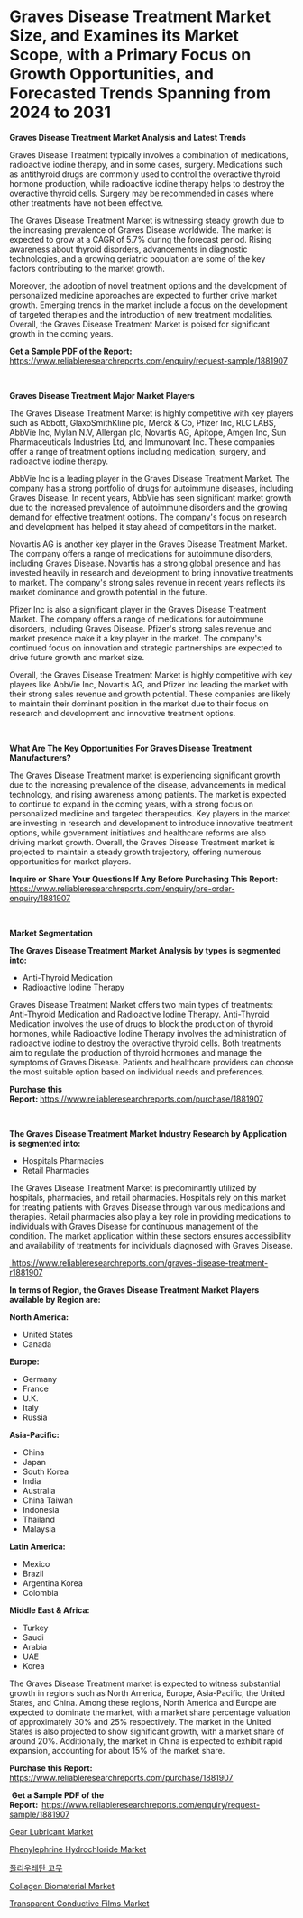 <p><h1>Graves Disease Treatment Market Size, and Examines its Market Scope, with a Primary Focus on Growth Opportunities, and Forecasted Trends Spanning from 2024 to 2031</h1></p><p><strong>Graves Disease Treatment Market Analysis and Latest Trends</strong></p>
<p><p>Graves Disease Treatment typically involves a combination of medications, radioactive iodine therapy, and in some cases, surgery. Medications such as antithyroid drugs are commonly used to control the overactive thyroid hormone production, while radioactive iodine therapy helps to destroy the overactive thyroid cells. Surgery may be recommended in cases where other treatments have not been effective.</p><p>The Graves Disease Treatment Market is witnessing steady growth due to the increasing prevalence of Graves Disease worldwide. The market is expected to grow at a CAGR of 5.7% during the forecast period. Rising awareness about thyroid disorders, advancements in diagnostic technologies, and a growing geriatric population are some of the key factors contributing to the market growth.</p><p>Moreover, the adoption of novel treatment options and the development of personalized medicine approaches are expected to further drive market growth. Emerging trends in the market include a focus on the development of targeted therapies and the introduction of new treatment modalities. Overall, the Graves Disease Treatment Market is poised for significant growth in the coming years.</p></p>
<p><strong>Get a Sample PDF of the Report:&nbsp;</strong> <a href="https://www.reliableresearchreports.com/enquiry/request-sample/1881907">https://www.reliableresearchreports.com/enquiry/request-sample/1881907</a></p>
<p>&nbsp;</p>
<p><strong>Graves Disease Treatment Major Market Players</strong></p>
<p><p>The Graves Disease Treatment Market is highly competitive with key players such as Abbott, GlaxoSmithKline plc, Merck & Co, Pfizer Inc, RLC LABS, AbbVie Inc, Mylan N.V, Allergan plc, Novartis AG, Apitope, Amgen Inc, Sun Pharmaceuticals Industries Ltd, and Immunovant Inc. These companies offer a range of treatment options including medication, surgery, and radioactive iodine therapy.</p><p>AbbVie Inc is a leading player in the Graves Disease Treatment Market. The company has a strong portfolio of drugs for autoimmune diseases, including Graves Disease. In recent years, AbbVie has seen significant market growth due to the increased prevalence of autoimmune disorders and the growing demand for effective treatment options. The company's focus on research and development has helped it stay ahead of competitors in the market.</p><p>Novartis AG is another key player in the Graves Disease Treatment Market. The company offers a range of medications for autoimmune disorders, including Graves Disease. Novartis has a strong global presence and has invested heavily in research and development to bring innovative treatments to market. The company's strong sales revenue in recent years reflects its market dominance and growth potential in the future.</p><p>Pfizer Inc is also a significant player in the Graves Disease Treatment Market. The company offers a range of medications for autoimmune disorders, including Graves Disease. Pfizer's strong sales revenue and market presence make it a key player in the market. The company's continued focus on innovation and strategic partnerships are expected to drive future growth and market size.</p><p>Overall, the Graves Disease Treatment Market is highly competitive with key players like AbbVie Inc, Novartis AG, and Pfizer Inc leading the market with their strong sales revenue and growth potential. These companies are likely to maintain their dominant position in the market due to their focus on research and development and innovative treatment options.</p></p>
<p>&nbsp;</p>
<p><strong>What Are The Key Opportunities For Graves Disease Treatment Manufacturers?</strong></p>
<p><p>The Graves Disease Treatment market is experiencing significant growth due to the increasing prevalence of the disease, advancements in medical technology, and rising awareness among patients. The market is expected to continue to expand in the coming years, with a strong focus on personalized medicine and targeted therapeutics. Key players in the market are investing in research and development to introduce innovative treatment options, while government initiatives and healthcare reforms are also driving market growth. Overall, the Graves Disease Treatment market is projected to maintain a steady growth trajectory, offering numerous opportunities for market players.</p></p>
<p><strong>Inquire or Share Your Questions If Any Before Purchasing This Report:</strong> <a href="https://www.reliableresearchreports.com/enquiry/pre-order-enquiry/1881907">https://www.reliableresearchreports.com/enquiry/pre-order-enquiry/1881907</a></p>
<p>&nbsp;</p>
<p><strong>Market Segmentation</strong></p>
<p><strong>The Graves Disease Treatment Market Analysis by types is segmented into:</strong></p>
<p><ul><li>Anti-Thyroid Medication</li><li>Radioactive Iodine Therapy</li></ul></p>
<p><p>Graves Disease Treatment Market offers two main types of treatments: Anti-Thyroid Medication and Radioactive Iodine Therapy. Anti-Thyroid Medication involves the use of drugs to block the production of thyroid hormones, while Radioactive Iodine Therapy involves the administration of radioactive iodine to destroy the overactive thyroid cells. Both treatments aim to regulate the production of thyroid hormones and manage the symptoms of Graves Disease. Patients and healthcare providers can choose the most suitable option based on individual needs and preferences.</p></p>
<p><strong>Purchase this Report:&nbsp;</strong><a href="https://www.reliableresearchreports.com/purchase/1881907">https://www.reliableresearchreports.com/purchase/1881907</a></p>
<p>&nbsp;</p>
<p><strong>The Graves Disease Treatment Market Industry Research by Application is segmented into:</strong></p>
<p><ul><li>Hospitals Pharmacies</li><li>Retail Pharmacies</li></ul></p>
<p><p>The Graves Disease Treatment Market is predominantly utilized by hospitals, pharmacies, and retail pharmacies. Hospitals rely on this market for treating patients with Graves Disease through various medications and therapies. Retail pharmacies also play a key role in providing medications to individuals with Graves Disease for continuous management of the condition. The market application within these sectors ensures accessibility and availability of treatments for individuals diagnosed with Graves Disease.</p></p>
<p><a href="https://www.reliableresearchreports.com/graves-disease-treatment-r1881907">&nbsp;https://www.reliableresearchreports.com/graves-disease-treatment-r1881907</a></p>
<p><strong>In terms of Region, the Graves Disease Treatment Market Players available by Region are:</strong></p>
<p>
    <p> <strong> North America: </strong>
        <ul>
            <li>United States</li>
            <li>Canada</li>
        </ul>
        </p> 
    <p> <strong> Europe: </strong>
        <ul>
            <li>Germany</li>
            <li>France</li>
            <li>U.K.</li>
            <li>Italy</li>
            <li>Russia</li>
        </ul>
        </p> 
    <p> <strong> Asia-Pacific: </strong>
        <ul>
            <li>China</li>
            <li>Japan</li>
            <li>South Korea</li>
            <li>India</li>
            <li>Australia</li>
            <li>China Taiwan</li>
            <li>Indonesia</li>
            <li>Thailand</li>
            <li>Malaysia</li>
        </ul>
        </p> 
    <p> <strong> Latin America: </strong>
        <ul>
            <li>Mexico</li>
            <li>Brazil</li>
            <li>Argentina Korea</li>
            <li>Colombia</li>
        </ul>
        </p> 
    <p> <strong> Middle East & Africa: </strong>
        <ul>
            <li>Turkey</li>
            <li>Saudi</li>
            <li>Arabia</li>
            <li>UAE</li>
            <li>Korea</li>
        </ul>
    </p>
    </p>
<p><p>The Graves Disease Treatment market is expected to witness substantial growth in regions such as North America, Europe, Asia-Pacific, the United States, and China. Among these regions, North America and Europe are expected to dominate the market, with a market share percentage valuation of approximately 30% and 25% respectively. The market in the United States is also projected to show significant growth, with a market share of around 20%. Additionally, the market in China is expected to exhibit rapid expansion, accounting for about 15% of the market share.</p></p>
<p><strong>Purchase this Report: </strong><a href="https://www.reliableresearchreports.com/purchase/1881907">https://www.reliableresearchreports.com/purchase/1881907</a></p>
<p>&nbsp;<strong>Get a Sample PDF of the Report:&nbsp;&nbsp;</strong><a href="https://www.reliableresearchreports.com/enquiry/request-sample/1881907">https://www.reliableresearchreports.com/enquiry/request-sample/1881907</a></p>
<p><strong></strong></p>
<p><p><a href="https://www.linkedin.com/pulse/gear-lubricant-market-size-growth-outlook-from-2024-2031-projecting-dasje">Gear Lubricant Market</a></p><p><a href="https://github.com/beatblasta/Market-Research-Report-List-3/blob/main/phenylephrine-hydrochloride-market.md">Phenylephrine Hydrochloride Market</a></p><p><a href="https://github.com/darrellockm3ytan895656/Market-Research-Report-List-1/blob/main/714686757190.md">폴리우레탄 고무</a></p><p><a href="https://github.com/shotows/Market-Research-Report-List-2/blob/main/collagen-biomaterial-market.md">Collagen Biomaterial Market</a></p><p><a href="https://www.linkedin.com/pulse/transparent-conductive-films-market-challenges-opportunities-o8wte">Transparent Conductive Films Market</a></p></p>